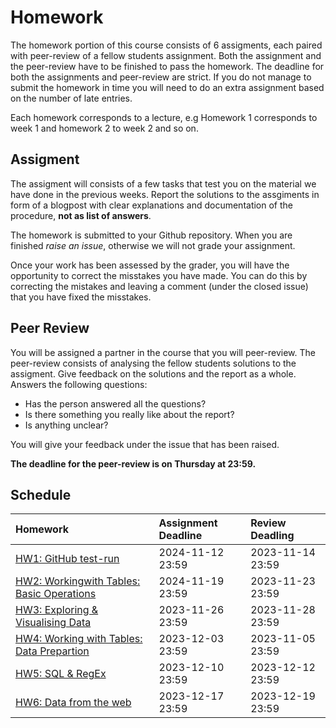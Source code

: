 # Homework

The homework portion of this course consists of 6 assigments, each paired with
peer-review of a fellow students assignment. Both the assignment and the
peer-review have to be finished to pass the homework. The deadline for both the
assignments and peer-review are strict. If you do not manage to submit the
homework in time you will need to do an extra assignment based on the number of
late entries.

Each homework corresponds to a lecture, e.g Homework 1 corresponds to week 1 and
homework 2 to week 2 and so on.

## Assigment 

The assigment will consists of a few tasks that test you on the material we have
done in the previous weeks. Report the solutions to the assgiments in form of a
blogpost with clear explanations and documentation of the procedure, **not as
list of answers**.

The homework is submitted to your Github repository. When you are finished
*raise an issue*, otherwise we will not grade your assignment.

Once your work has been assessed by the grader, you will have the opportunity to
correct the misstakes you have made. You can do this by correcting the mistakes
and leaving a comment (under the closed issue) that you have fixed the misstakes.

## Peer Review

You will be assigned a partner in the course that you will peer-review. The
peer-review consists of analysing the fellow students solutions to the assigment.
Give feedback on the solutions and the report as a whole. Answers the following
questions:

- Has the person answered all the questions? 
- Is there something you really like about the report?
- Is anything unclear? 

You will give your feedback under the issue that has been raised. 

**The deadline for the peer-review is on Thursday at 23:59.**

## Schedule

| Homework                            | Assignment  Deadline | Review Deadling         |
|:------------------------------------|:-----------|:-----------------| 
| [HW1: GitHub test-run](/homework/1) | 2024-11-12 23:59 | 2023-11-14 23:59 | 
| [HW2: Workingwith Tables: Basic Operations]()| 2024-11-19 23:59| 2023-11-23 23:59 | 
| [HW3: Exploring & Visualising Data]()    | 2023-11-26 23:59| 2023-11-28 23:59 | 
| [HW4: Working with Tables: Data Prepartion]() | 2023-12-03 23:59 | 2023-11-05 23:59 | 
| [HW5: SQL & RegEx]()             | 2023-12-10 23:59| 2023-12-12 23:59 | 
| [HW6: Data from the web]()       | 2023-12-17 23:59| 2023-12-19 23:59 |
